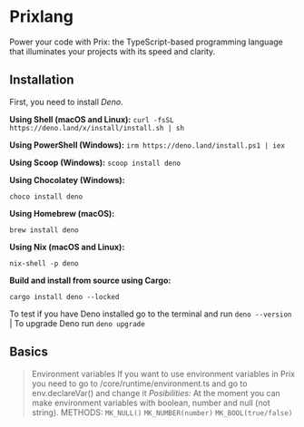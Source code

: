 # Prixlang
Power your code with Prix: the TypeScript-based programming language that illuminates your projects with its speed and clarity.

## Installation
First, you need to install *Deno*.

**Using Shell (macOS and Linux):**
`curl -fsSL https://deno.land/x/install/install.sh | sh`

**Using PowerShell (Windows):**
`irm https://deno.land/install.ps1 | iex`

**Using Scoop (Windows):**
`scoop install deno`

**Using Chocolatey (Windows):**

`choco install deno`

**Using Homebrew (macOS):**

`brew install deno`

**Using Nix (macOS and Linux):**

`nix-shell -p deno`

**Build and install from source using Cargo:**

`cargo install deno --locked`

To test if you have Deno installed go to the terminal and run `deno --version` | To upgrade Deno run `deno upgrade`

## Basics
> Environment variables
If you want to use environment variables in Prix you need to go to /core/runtime/environment.ts and go to env.declareVar() and change it
*Posibilities:* At the moment you can make environment variables with boolean, number and null (not string). 
METHODS: 
> `MK_NULL()`
> `MK_NUMBER(number)`
> `MK_BOOL(true/false)`
